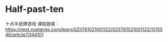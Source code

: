 # Half-past-ten
十点半纸牌游戏
课程链接：https://next.xuetangx.com/learn/SZIIT61021001122/SZIIT61021001122/1515546/article/1344101
